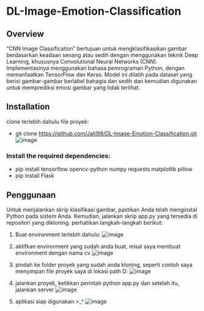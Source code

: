 # DL-Image-Emotion-Classification

## Overview

“CNN Image Classification” bertujuan untuk mengklasifikasikan gambar berdasarkan keadaan senang atau sedih dengan menggunakan teknik Deep Learning, khususnya Convolutional Neural Networks (CNN). Implementasinya menggunakan bahasa pemrograman Python, dengan memanfaatkan TensorFlow dan Keras. Model ini dilatih pada dataset yang berisi gambar-gambar berlabel bahagia dan sedih dan kemudian digunakan untuk memprediksi emosi gambar yang tidak terlihat.

## Installation

clone terlebih dahulu file proyek:
- git clone https://github.com/Jalil98/DL-Image-Emotion-Classification.git
  ![image](https://github.com/user-attachments/assets/782acc5c-4644-427d-819b-61936382ccb7)

### Install the required dependencies:

- pip install tensorflow opencv-python numpy requests matplotlib pillow
- pip install Flask

## Penggunaan

Untuk menjalankan skrip klasifikasi gambar, pastikan Anda telah menginstal Python pada sistem Anda. Kemudian, jalankan skrip app.py yang tersedia di repositori yang dikloning.
perhatikan langkah-langkah berikut:
1. Buat environment terlebih dahulu:
   ![image](https://github.com/user-attachments/assets/f7b18248-564d-453f-9a8c-2ab7a9e72329)

2. aktifkan environment yang sudah anda buat, misal saya membuat environment dengan nama cv
   ![image](https://github.com/user-attachments/assets/6d06870f-bf18-4291-9746-d6f512c633d5)

3. pindah ke folder proyek yang sudah anda kloning, seperti contoh saya menyimpan file proyek saya di lokasi path D:
   ![image](https://github.com/user-attachments/assets/3c6049f5-9df6-45aa-87fe-0deadcc52b2d)

4. jalankan proyek, ketikkan perintah python app.py dan setelah itu, jalankan server
   ![image](https://github.com/user-attachments/assets/daec1d4e-2176-4778-a9e9-e18997d5d8da)

5. aplikasi siap digunakan >_^
   ![image](https://github.com/user-attachments/assets/3de9b1ea-8730-414a-8a95-bb2587b01890)




   

